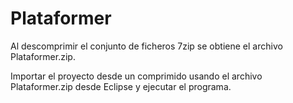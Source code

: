 # Plataformer

Al descomprimir el conjunto de ficheros 7zip se obtiene el archivo Plataformer.zip.

Importar el proyecto desde un comprimido usando el archivo Plataformer.zip desde Eclipse y ejecutar el programa.
